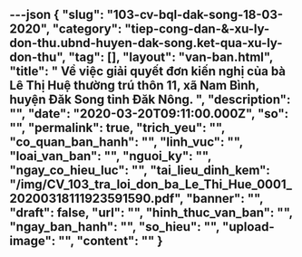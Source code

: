 ---json
{
    "slug": "103-cv-bql-dak-song-18-03-2020",
    "category": "tiep-cong-dan-&-xu-ly-don-thu.ubnd-huyen-dak-song.ket-qua-xu-ly-don-thu",
    "tag": [],
    "layout": "van-ban.html",
    "title": " Về việc giải quyết đơn kiến nghị của bà Lê Thị Huệ thường trú thôn 11, xã Nam Bình, huyện Đăk Song tỉnh Đăk Nông. ",
    "description": "",
    "date": "2020-03-20T09:11:00.000Z",
    "so": "",
    "permalink": true,
    "trich_yeu": "",
    "co_quan_ban_hanh": "",
    "linh_vuc": "",
    "loai_van_ban": "",
    "nguoi_ky": "",
    "ngay_co_hieu_luc": "",
    "tai_lieu_dinh_kem": "/img/CV_103_tra_loi_don_ba_Le_Thi_Hue_0001_20200318111923591590.pdf",
    "banner": "",
    "draft": false,
    "url": "",
    "hinh_thuc_van_ban": "",
    "ngay_ban_hanh": "",
    "so_hieu": "",
    "upload-image": "",
    "__content__": ""
}
---
